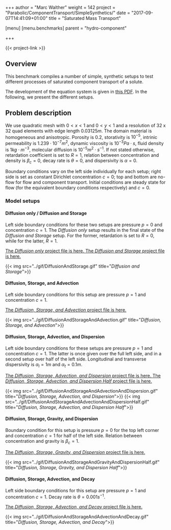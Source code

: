 +++
author = "Marc Walther"
weight = 142
project = "Parabolic/ComponentTransport/SimpleSynthetics/"
date = "2017-09-07T14:41:09+01:00"
title = "Saturated Mass Transport"

[menu]
  [menu.benchmarks]
    parent = "hydro-component"

+++

{{< project-link >}}


## Overview

This benchmark compiles a number of simple, synthetic setups to test different processes of saturated component transport of a solute.

The development of the equation system is given in [this PDF](../HC-Process.pdf). In the following, we present the different setups.


## Problem description

We use quadratic mesh with $0 < x < 1$ and $0 < y < 1$ and a resolution of 32 x 32 quad elements with edge length $0.03125 m$. The domain material is homogeneous and anisotropic. Porosity is $0.2$, storativity is $10^{-5}$, intrinic permeability is $1.239 \cdot 10^{-7} m^2$, dynamic viscosity is $10^{-3} Pa \cdot s$, fluid density is $1 kg\cdot m^{-3}$, molecular diffusion is $10^{-5} m^2\cdot s^{-1}$. If not stated otherwise, retardation coefficient is set to $R=1$, relation between concentration and density is $\beta_c = 0$, decay rate is $\theta = 0$, and dispersivity is $\alpha = 0$.

Boundary conditions vary on the left side individually for each setup; right side is set as constant Dirichlet concentration $c=0$; top and bottom are no-flow for flow and component transport. Initial conditions are steady state for flow (for the equivalent boundary conditions respectively) and $c=0$.

### Model setups

#### Diffusion only / Diffusion and Storage

Left side boundary conditions for these two setups are pressure $p=0$ and concentration $c=1$. The *Diffusion only* setup results in the final state of the *Diffusion and Storage* setup. For the former, retardation is set to $R=0$, while for the latter, $R=1$.

[The *Diffusion only* project file is here. ](../../../../../Tests/Data/Parabolic/ComponentTransport/SimpleSynthetics/ConcentrationDiffusionOnly.prj)
[The *Diffusion and Storage* project file is here. ](../../../../../Tests/Data/Parabolic/ComponentTransport/SimpleSynthetics/ConcentrationDiffusionAndStorage.prj)

{{< img src="../gif/DiffusionAndStorage.gif" title="*Diffusion and Storage*">}}

#### Diffusion, Storage, and Advection

Left side boundary conditions for this setup are pressure $p=1$ and concentration $c=1$.

[The *Diffusion, Storage, and Advection* project file is here. ](../../../../../Tests/Data/Parabolic/ComponentTransport/SimpleSynthetics/DiffusionAndStorageAndAdvection.prj)

{{< img src="../gif/DiffusionAndStorageAndAdvection.gif" title="*Diffusion, Storage, and Advection*">}}

#### Diffusion, Storage, Advection, and Dispersion

Left side boundary conditions for these setups are pressure $p=1$ and concentration $c=1$. The latter is once given over the full left side, and in a second setup over half of the left side. Longitudinal and transverse dispersivity is $\alpha_l = 1 m$ and $\alpha_t = 0.1 m$.

[The *Diffusion, Storage, Advection, and Dispersion* project file is here. ](../../../../../Tests/Data/Parabolic/ComponentTransport/SimpleSynthetics/DiffusionAndStorageAndAdvectionAndDispersion.prj)
[The *Diffusion, Storage, Advection, and Dispersion Half* project file is here. ](../../../../../Tests/Data/Parabolic/ComponentTransport/SimpleSynthetics/DiffusionAndStorageAndAdvectionAndDispersionHalf.prj)

{{< img src="../gif/DiffusionAndStorageAndAdvectionAndDispersion.gif" title="*Diffusion, Storage, Advection, and Dispersion*">}}
{{< img src="../gif/DiffusionAndStorageAndAdvectionAndDispersionHalf.gif" title="*Diffusion, Storage, Advection, and Dispersion Half*">}}

#### Diffusion, Storage, Gravity, and Dispersion

Boundary condition for this setup is pressure $p=0$ for the top left corner and concentration $c=1$ for half of the left side. Relation between concentration and gravity is $\beta_c = 1$.

[The *Diffusion, Storage, Gravity, and Dispersion* project file is here. ](../../../../../Tests/Data/Parabolic/ComponentTransport/SimpleSynthetics/DiffusionAndStorageAndGravityAndDispersionHalf.prj)

{{< img src="../gif/DiffusionAndStorageAndGravityAndDispersionHalf.gif" title="*Diffusion, Storage, Gravity, and Dispersion Half*">}}


#### Diffusion, Storage, Advection, and Decay

Left side boundary conditions for this setup are pressure $p=1$ and concentration $c=1$. Decay rate is $\theta = 0.001 s^{-1}$.

[The *Diffusion, Storage, Advection, and Decay* project file is here. ](../../../../../Tests/Data/Parabolic/ComponentTransport/SimpleSynthetics/DiffusionAndStorageAndAdvectionAndDecay.prj)

{{< img src="../gif/DiffusionAndStorageAndAdvectionAndDecay.gif" title="*Diffusion, Storage, Advection, and Decay*">}}
